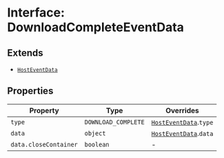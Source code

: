 # Interface: DownloadCompleteEventData

## Extends

- [`HostEventData`](../host-event-data/index.md)

## Properties

| Property | Type | Overrides |
| ------ | ------ | ------ |
| `type` | `DOWNLOAD_COMPLETE` | [`HostEventData`](../host-event-data/index.md).`type` |
| `data` | `object` | [`HostEventData`](../host-event-data/index.md).`data` |
| `data.closeContainer` | `boolean` | - |
